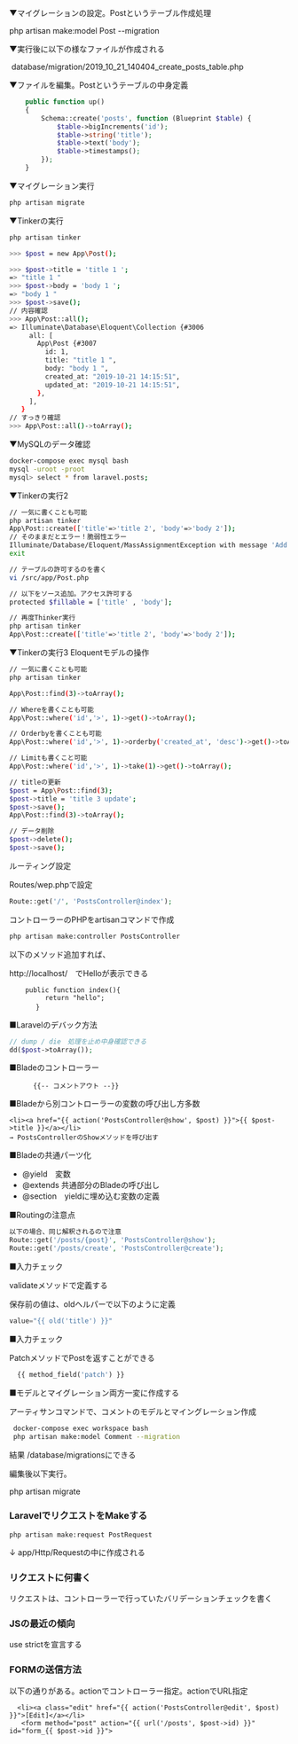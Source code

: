 ▼マイグレーションの設定。Postというテーブル作成処理

 php artisan make:model Post --migration

▼実行後に以下の様なファイルが作成される

 database/migration/2019_10_21_140404_create_posts_table.php

▼ファイルを編集。Postというテーブルの中身定義

```php
    public function up()
    {
        Schema::create('posts', function (Blueprint $table) {
            $table->bigIncrements('id');
            $table->string('title');
            $table->text('body');
            $table->timestamps();
        });
    }
```

▼マイグレーション実行

```sh
php artisan migrate
```

▼Tinkerの実行

```sh
php artisan tinker

>>> $post = new App\Post();

>>> $post->title = 'title 1 ';
=> "title 1 "
>>> $post->body = 'body 1 ';
=> "body 1 "
>>> $post->save();
// 内容確認
>>> App\Post::all();
=> Illuminate\Database\Eloquent\Collection {#3006
     all: [
       App\Post {#3007
         id: 1,
         title: "title 1 ",
         body: "body 1 ",
         created_at: "2019-10-21 14:15:51",
         updated_at: "2019-10-21 14:15:51",
       },
     ],
   }
// すっきり確認
>>> App\Post::all()->toArray();
```

▼MySQLのデータ確認

```sh
docker-compose exec mysql bash
mysql -uroot -proot
mysql> select * from laravel.posts;
```



▼Tinkerの実行2

```sh
// 一気に書くことも可能
php artisan tinker
App\Post::create(['title'=>'title 2', 'body'=>'body 2']);
// そのままだとエラー！脆弱性エラー
Illuminate/Database/Eloquent/MassAssignmentException with message 'Add [title] to fillable property to allow mass assignment on [App/Post].'
exit

// テーブルの許可するのを書く
vi /src/app/Post.php

// 以下をソース追加。アクセス許可する
protected $fillable = ['title' , 'body'];

// 再度Thinker実行
php artisan tinker
App\Post::create(['title'=>'title 2', 'body'=>'body 2']);

```

▼Tinkerの実行3 Eloquentモデルの操作

```sh
// 一気に書くことも可能
php artisan tinker

App\Post::find(3)->toArray();

// Whereを書くことも可能
App\Post::where('id','>', 1)->get()->toArray();

// Orderbyを書くことも可能
App\Post::where('id','>', 1)->orderby('created_at', 'desc')->get()->toArray();

// Limitも書くこと可能
App\Post::where('id','>', 1)->take(1)->get()->toArray();

// titleの更新
$post = App\Post::find(3);
$post->title = 'title 3 update';
$post->save();
App\Post::find(3)->toArray();

// データ削除
$post->delete();
$post->save();

```

ルーティング設定

Routes/wep.phpで設定

```php
Route::get('/', 'PostsController@index');
```

コントローラーのPHPをartisanコマンドで作成

```sh
php artisan make:controller PostsController
```

  以下のメソッド追加すれば、

http://localhost/　でHelloが表示できる

```
    public function index(){
		 return "hello";
	　 }
```

■Laravelのデバック方法

```php
// dump / die　処理を止め中身確認できる
dd($post->toArray());
```

■Bladeのコントローラー

```
      {{-- コメントアウト --}}
```

■Bladeから別コントローラーの変数の呼び出し方多数

```
<li><a href="{{ action('PostsController@show', $post) }}">{{ $post->title }}</a></li>
→ PostsControllerのShowメソッドを呼び出す
```

■Bladeの共通パーツ化

- @yield　変数
-  @extends 共通部分のBladeの呼び出し
-  @section　yieldに埋め込む変数の定義

■Routingの注意点

```php
以下の場合、同じ解釈されるので注意
Route::get('/posts/{post}', 'PostsController@show');
Route::get('/posts/create', 'PostsController@create');
```

■入力チェック

validateメソッドで定義する

保存前の値は、oldヘルパーで以下のように定義

```php
value="{{ old('title') }}"
```

■入力チェック

PatchメソッドでPostを返すことができる

```php
  {{ method_field('patch') }}
```

■モデルとマイグレーション両方一変に作成する

アーティサンコマンドで、コメントのモデルとマイングレーション作成

```sh
 docker-compose exec workspace bash
 php artisan make:model Comment --migration
```

結果
/database/migrationsにできる

編集後以下実行。

php artisan migrate

### LaravelでリクエストをMakeする

```
php artisan make:request PostRequest
```
↓
app/Http/Requestの中に作成される

### リクエストに何書く

リクエストは、コントローラーで行っていたバリデーションチェックを書く

### JSの最近の傾向

use strictを宣言する


### FORMの送信方法

以下の通りがある。actionでコントローラー指定。actionでURL指定

```
  <li><a class="edit" href="{{ action('PostsController@edit', $post) }}">[Edit]</a></li>
   <form method="post" action="{{ url('/posts', $post->id) }}" id="form_{{ $post->id }}">

```


